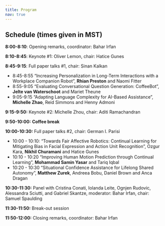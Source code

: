 ```yaml
---
title: Program
nav: true
---
```


## Schedule (times given in MST)


**8:00-8:10**:  Opening remarks, coordinator: Bahar Irfan

**8:10-8:45**:  Keynote #1: Oliver Lemon, chair: Hatice Gunes

**8:45-9:15**:  Full paper talks #1, chair: Sinan Kalkan

- 8:45-8:55  “Increasing Personalization in Long-Term Interactions with a Workplace Companion Robot”, **Rhian Preston** and Naomi Fitter
- 8:55-9:05  “Evaluating Conversational Question Generation: CoffeeBot”, **Jelte van Waterschoot** and Mariet Theune
- 9:05-9:15  “Adapting Language Complexity for AI-Based Assistance”, **Michelle Zhao**, Reid Simmons and Henny Admoni

**9:15-9:50:**  Keynote #2: Michelle Zhou, chair: Aditi Ramachandran

**9:50-10:00:**  **Coffee break**

**10:00-10:30:**  Full paper talks #2, chair: German I. Parisi

- 10:00 - 10:10:  “Towards Fair Affective Robotics: Continual Learning for Mitigating Bias in Facial Expression and Action Unit Recognition”, Ozgur Kara, **Nikhil Churamani** and Hatice Gunes
- 10:10 - 10:20  “Improving Human Motion Prediction through Continual Learning”, **Mohammad Samin Yasar** and Tariq Iqbal
- 10:20 - 10:30  “Situational Confidence Assistance for Lifelong Shared Autonomy”, **Matthew Zurek**, Andreea Bobu, Daniel Brown and Anca Dragan

**10:30-11:30:**  Panel with Cristina Conati, Iolanda Leite, Ognjen Rudovic, Alessandra Sciutti, and Gabriel Skantze, moderator: Bahar Irfan, chair: Samuel Spaulding

**11:30-11:50:**  Break-out session

**11:50-12:00:**  Closing remarks, coordinator: Bahar Irfan
